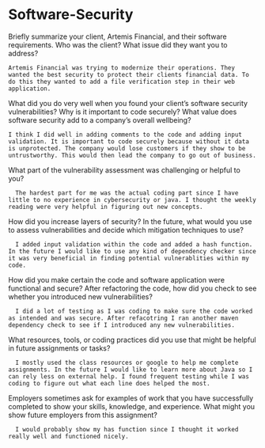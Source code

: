 # Software-Security


Briefly summarize your client, Artemis Financial, and their software requirements. Who was the client? What issue did they want you to address?
   
    Artemis Financial was trying to modernize their operations. They wanted the best security to protect their clients financial data. To do this they wanted to add a file verification step in their web application.
  
What did you do very well when you found your client’s software security vulnerabilities? Why is it important to code securely? What value does software security add to a company’s overall wellbeing?
   
    I think I did well in adding comments to the code and adding input validation. It is important to code securely because without it data is unprotected. The company would lose customers if they show to be untrustworthy. This would then lead the company to go out of business.
    
What part of the vulnerability assessment was challenging or helpful to you?
   
      The hardest part for me was the actual coding part since I have little to no experience in cybersecurity or java. I thought the weekly reading were very helpful in figuring out new concepts.
    
How did you increase layers of security? In the future, what would you use to assess vulnerabilities and decide which mitigation techniques to use?
   
      I added input validation within the code and added a hash function. In the future I would like to use any kind of dependency checker since it was very beneficial in finding potential vulnerablities within my code.
    
How did you make certain the code and software application were functional and secure? After refactoring the code, how did you check to see whether you introduced new vulnerabilities?
   
      I did a lot of testing as I was coding to make sure the code worked as intended and was secure. After refacotring I ran another maven dependency check to see if I introduced any new vulnerabilities. 

What resources, tools, or coding practices did you use that might be helpful in future assignments or tasks?
  
      I mostly used the class resources or google to help me complete assignments. In the future I would like to learn more about Java so I can rely less on external help. I found frequent testing while I was coding to figure out what each line does helped the most.
  
Employers sometimes ask for examples of work that you have successfully completed to show your skills, knowledge, and experience. What might you show future employers from this assignment?
  
      I would probably show my has function since I thought it worked really well and functioned nicely.
